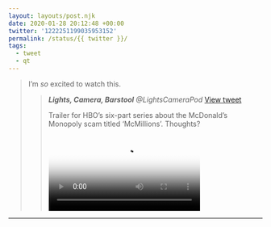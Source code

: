 ```yaml
---
layout: layouts/post.njk
date: 2020-01-28 20:12:48 +00:00
twitter: '1222251199035953152'
permalink: /status/{{ twitter }}/
tags: 
  - tweet
  - qt
---
```


> I’m *so* excited to watch this. 
> 
> > <cite>**Lights, Camera, Barstool** @LightsCameraPod</cite> [View tweet](https://twitter.com/LightsCameraPod/status/1216018135335215104)
> > 
> > Trailer for HBO’s six-part series about the McDonald’s Monopoly scam titled ‘McMillions’. Thoughts?
> > 
> > <video controls preload="metadata" poster="/img/_qt/ENyDnmUVAAAoNd2.jpg"><source src="/img/_qt/Mq7WS3dvPEZe7DJj.mp4">Your browser does not support the video tag.</video>

---
